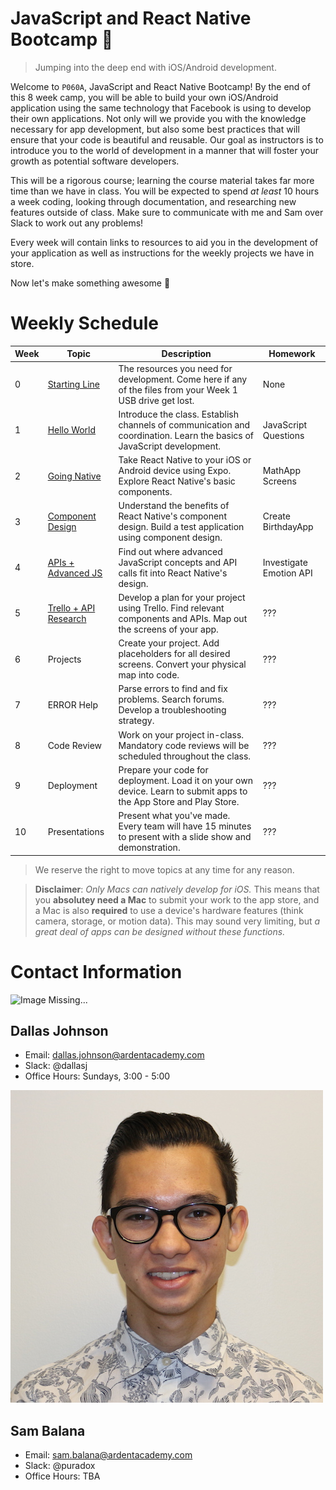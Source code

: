 JavaScript and React Native Bootcamp :rocket:
=============================================

 > Jumping into the deep end with iOS/Android development.

Welcome to `P060A`, JavaScript and React Native Bootcamp! By the end of this 8
week camp, you will be able to build your own iOS/Android application using the
same technology that Facebook is using to develop their own applications. Not
only will we provide you with the knowledge necessary for app development, but
also some best practices that will ensure that your code is beautiful and
reusable. Our goal as instructors is to introduce you to the world of
development in a manner that will foster your growth as potential software
developers.

This will be a rigorous course; learning the course material takes far more time
than we have in class. You will be expected to spend *at least* 10 hours a week
coding, looking through documentation, and researching new features outside of
class. Make sure to communicate with me and Sam over Slack to work out any
problems!

Every week will contain links to resources to aid you in the development of your
application as well as instructions for the weekly projects we have in store.

Now let's make something awesome :tada:

Weekly Schedule
===============
Week | Topic                      | Description                                                                                                            | Homework
---- | -------------------------- | ---------------------------------------------------------------------------------------------------------------------- | -------------------
   0 | [Starting Line][0]         | The resources you need for development. Come here if any of the files from your Week 1 USB drive get lost.             | None
   1 | [Hello World][1]           | Introduce the class. Establish channels of communication and coordination. Learn the basics of JavaScript development. | JavaScript Questions
   2 | [Going Native][2]          | Take React Native to your iOS or Android device using Expo. Explore React Native's basic components.                   | MathApp Screens
   3 | [Component Design][3]      | Understand the benefits of React Native's component design. Build a test application using component design.           | Create BirthdayApp
   4 | [APIs + Advanced JS][4]    | Find out where advanced JavaScript concepts and API calls fit into React Native's design.                              | Investigate Emotion API
   5 | [Trello + API Research][5] | Develop a plan for your project using Trello. Find relevant components and APIs. Map out the screens of your app.      | ???
   6 | Projects                   | Create your project. Add placeholders for all desired screens. Convert your physical map into code.                    | ???
   7 | ERROR Help                 | Parse errors to find and fix problems. Search forums. Develop a troubleshooting strategy.                              | ???
   8 | Code Review                | Work on your project in-class. Mandatory code reviews will be scheduled throughout the class.                          | ???
   9 | Deployment                 | Prepare your code for deployment. Load it on your own device. Learn to submit apps to the App Store and Play Store.    | ???
  10 | Presentations              | Present what you've made. Every team will have 15 minutes to present with a slide show and demonstration.              | ???

 > We reserve the right to move topics at any time for any reason.

 > **Disclaimer**: *Only Macs can natively develop for iOS.* This means that you
 > **absolutey need a Mac** to submit your work to the app store, and a Mac is
 > also **required** to use a device's hardware features (think camera, storage,
 > or motion data). This may sound very limiting, but *a great deal of apps can
 > be designed without these functions.*

[0]: https://github.com/ArdentLabs/bootcamp-fall-2017/tree/master/week0
[1]: https://github.com/ArdentLabs/bootcamp-fall-2017/tree/master/week1
[2]: https://github.com/ArdentLabs/bootcamp-fall-2017/tree/master/week2
[3]: https://github.com/ArdentLabs/bootcamp-fall-2017/tree/master/week3
[4]: https://github.com/ArdentLabs/bootcamp-fall-2017/tree/master/week4
[5]: https://github.com/ArdentLabs/bootcamp-fall-2017/tree/master/week5
[6]: https://github.com/ArdentLabs/bootcamp-fall-2017/tree/master/week6
[7]: https://github.com/ArdentLabs/bootcamp-fall-2017/tree/master/week7
[8]: https://github.com/ArdentLabs/bootcamp-fall-2017/tree/master/week8
[9]: https://github.com/ArdentLabs/bootcamp-fall-2017/tree/master/week9

Contact Information
===================

![Image Missing...](/assets/dallas.jpg)
## Dallas Johnson
  * Email: dallas.johnson@ardentacademy.com
  * Slack: @dallasj
  * Office Hours: Sundays, 3:00 - 5:00

![Image Missing...](/assets/sam.jpg)
## Sam Balana
  * Email: sam.balana@ardentacademy.com
  * Slack: @puradox
  * Office Hours: TBA
